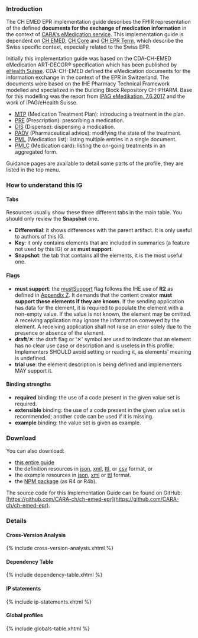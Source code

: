 ### Introduction

The CH EMED EPR implementation guide describes the FHIR representation of the defined **documents for the exchange of medication information** in the context of [CARA's eMedication service](https://cara-ch.github.io/emed-service-guide/).
This implementation guide is dependent on [CH EMED](https://fhir.ch/ig/ch-emed/index.html), [CH Core](http://fhir.ch/ig/ch-core/index.html) and [CH EPR Term](http://fhir.ch/ig/ch-epr-term/index.html), which describe the Swiss specific context, especially related to the Swiss EPR.

Initially this implementation guide was based on the CDA-CH-EMED eMedication ART-DECOR® specification which has been published by [eHealth Suisse](https://www.e-health-suisse.ch/en/home.html).
CDA-CH-EMED defined the eMedication documents for the information exchange in the context of the EPR in Switzerland.
The documents were based on the IHE Pharmacy Technical Framework modelled and specialized in the Building Block Repository CH-PHARM.
Base for this modelling was the report from [IPAG eMedikation, 7.6.2017](https://www.e-health-suisse.ch/fileadmin/user_upload/Dokumente/2017/D/170607_Bericht_eMedikation_IPAG.pdf) and the work of IPAG/eHealth Suisse.

- [MTP](document_mtp.html) (Medication Treatment Plan): introducing a treatment in the plan.
- [PRE](document_pre.html) (Prescription): prescribing a medication.
- [DIS](document_dis.html) (Dispense): dispensing a medication.
- [PADV](document_padv.html) (Pharmaceutical advice): modifying the state of the treatment.
- [PML](document_pml.html) (Medication list): listing multiple entries in a single document.
- [PMLC](document_pmlc.html) (Medication card): listing the on-going treatments in an aggregated form.

Guidance pages are available to detail some parts of the profile, they are listed in the top menu.

### How to understand this IG

#### Tabs

Resources usually show these three different tabs in the main table. You should only review the **Snapshot** one.

- **Differential**: it shows differences with the parent artifact. It is only useful to authors of this IG.
- **Key**: it only contains elements that are included in summaries (a feature not used by this IG) or as **must support**.
- **Snapshot**: the tab that contains all the elements, it is the most useful one.

#### Flags

- **must support**: the [mustSupport](https://www.hl7.org/fhir/profiling.html#mustsupport) flag follows the IHE use of **R2** as defined in [Appendix Z](https://profiles.ihe.net/ITI/TF/Volume2/ch-Z.html#z.10-profiling-conventions-for-constraints-on-fhir). It demands that the content creator **must support these elements if they are known**. If the sending application has data for the element, it is required to populate the element with a non-empty value. If the value is not known, the element may be omitted. A receiving application may ignore the information conveyed by the element. A receiving application shall not raise an error solely due to the presence or absence of the element.
- **draft**/**✕**: the draft flag or '✕' symbol are used to indicate that an element has no clear use case or description and is useless in this profile. Implementers SHOULD avoid setting or reading it, as elements' meaning is undefined.
- **trial use**: the element description is being defined and implementers MAY support it.

#### Binding strengths

- **required** binding: the use of a code present in the given value set is required.
- **extensible** binding: the use of a code present in the given value set is recommended; another code can be used if it is missing.
- **example** binding: the value set is given as example.

### Download

You can also download:

- [this entire guide](full-ig.zip)
- the definition resources in [json](definitions.json.zip), [xml](definitions.xml.zip), [ttl](definitions.ttl.zip), or [csv](csvs.zip) format, or
- the example resources in [json](examples.json.zip), [xml](examples.xml.zip) or [ttl](examples.ttl.zip) format.
- the [NPM package](package.tgz) (as R4 or R4b).

The source code for this Implementation Guide can be found on GitHub: [https://github.com/CARA-ch/ch-emed-epr](https://github.com/CARA-ch/ch-emed-epr).


### Details

#### Cross-Version Analysis
{% include cross-version-analysis.xhtml %}

#### Dependency Table
{% include dependency-table.xhtml %}

#### IP statements
{% include ip-statements.xhtml %}

#### Global profiles
{% include globals-table.xhtml %}

